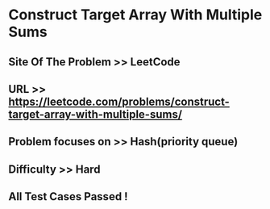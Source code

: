 # Construct Target Array With Multiple Sums

## Site Of The Problem >> LeetCode

## URL >> https://leetcode.com/problems/construct-target-array-with-multiple-sums/

## Problem focuses on >> Hash(priority queue)

## Difficulty >> Hard

## All Test Cases Passed !


